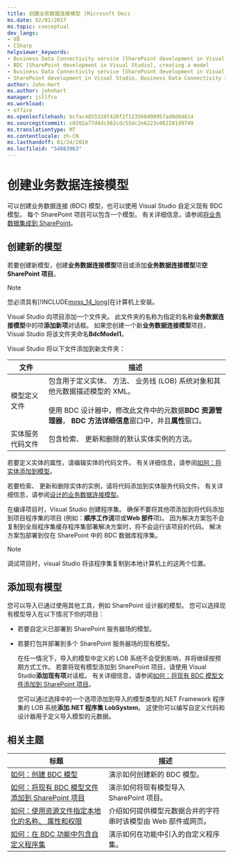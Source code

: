 ```yaml
---
title: 创建业务数据连接模型 |Microsoft Docs
ms.date: 02/02/2017
ms.topic: conceptual
dev_langs:
- VB
- CSharp
helpviewer_keywords:
- Business Data Connectivity service [SharePoint development in Visual Studio], model
- BDC [SharePoint development in Visual Studio], creating a model
- Business Data Connectivity service [SharePoint development in Visual Studio], creating a model
- SharePoint development in Visual Studio, Business Data Connectivity service
author: John-Hart
ms.author: johnhart
manager: jillfra
ms.workload:
- office
ms.openlocfilehash: bcfac4855320f420f2f123568498957ad8d84814
ms.sourcegitcommit: c0202a77d4dc562cdc55dc2e6223c062281d9749
ms.translationtype: MT
ms.contentlocale: zh-CN
ms.lasthandoff: 01/24/2019
ms.locfileid: "54863963"
---
```

# <a name="create-a-business-data-connectivity-model"></a>创建业务数据连接模型
  可以创建业务数据连接 (BDC) 模型，也可以使用 Visual Studio 自定义现有 BDC 模型。 每个 SharePoint 项目可以包含一个模型。 有关详细信息，请参阅[将业务数据集成到 SharePoint](../sharepoint/integrating-business-data-into-sharepoint.md)。  
  
## <a name="create-a-new-model"></a>创建新的模型
 若要创建新模型，创建**业务数据连接模型**项目或添加**业务数据连接模型**项**空 SharePoint 项目**。  
  
> [!NOTE]  
>  您必须具有[!INCLUDE[moss_14_long](../sharepoint/includes/moss-14-long-md.md)]在计算机上安装。  
  
 Visual Studio 向项目添加一个文件夹。 此文件夹的名称为指定的名称**业务数据连接模型**中的项**添加新项**对话框。 如果您创建一个新**业务数据连接模型**项目，Visual Studio 将该文件夹命名**BdcModel1**。  
  
 Visual Studio 将以下文件添加到新文件夹：  
  
|文件|描述|  
|----------|-----------------|  
|模型定义文件|包含用于定义实体、 方法、 业务线 (LOB) 系统对象和其他元数据描述模型的 XML。<br /><br /> 使用 BDC 设计器中，修改此文件中的元数据**BDC 资源管理器**， **BDC 方法详细信息**窗口中，并且**属性**窗口。|  
|实体服务代码文件|包含检索、 更新和删除的默认实体实例的方法。|  
  
 若要定义实体的属性，请编辑实体的代码文件。 有关详细信息，请参阅[如何：将实体添加到模型](../sharepoint/how-to-add-an-entity-to-a-model.md)。  
  
 若要检索、 更新和删除实体的实例，请将代码添加到实体服务代码文件。 有关详细信息，请参阅[设计的业务数据连接模型](../sharepoint/designing-a-business-data-connectivity-model.md)。  
  
 在编译项目时，Visual Studio 创建程序集。 确保不要将其他项添加到将代码添加到项目程序集的项目 (例如：**顺序工作流**项或**Web 部件**项)。 因为解决方案包不会复制到全局程序集缓存程序集部署解决方案时，将不会运行该项目的代码。  解决方案包部署到仅在 SharePoint 中的 BDC 数据库程序集。  
  
> [!NOTE]  
>  调试项目时，visual Studio 将该程序集复制到本地计算机上的这两个位置。  
  
## <a name="add-an-existing-model"></a>添加现有模型
 您可以导入已通过使用其他工具，例如 SharePoint 设计器的模型。 您可以选择现有模型导入在以下情况下你的项目：  
  
- 若要自定义已部署到 SharePoint 服务器场的模型。  
  
- 若要打包并部署到多个 SharePoint 服务器场的现有模型。  
  
  在任一情况下，导入的模型中定义的 LOB 系统不会受到影响，并将继续按预期方式工作。 若要将现有模型添加到 SharePoint 项目，请使用 Visual Studio**添加现有项**对话框。 有关详细信息，请参阅[如何：将现有 BDC 模型文件添加到 SharePoint 项目](../sharepoint/how-to-add-an-existing-bdc-model-file-to-a-sharepoint-project.md)。  
  
  您可以通过选择中的一个选项添加到导入的模型类型的.NET Framework 程序集的 LOB 系统**添加.NET 程序集 LobSystem**。 这使你可以编写自定义代码和设计器用于定义导入模型的元数据。  
  
## <a name="related-topics"></a>相关主题
  
|标题|描述|  
|-----------|-----------------|  
|[如何：创建 BDC 模型](../sharepoint/how-to-create-a-bdc-model.md)|演示如何创建新的 BDC 模型。|  
|[如何：将现有 BDC 模型文件添加到 SharePoint 项目](../sharepoint/how-to-add-an-existing-bdc-model-file-to-a-sharepoint-project.md)|演示如何将现有模型导入 SharePoint 项目。|  
|[如何：使用资源文件指定本地化的名称、 属性和权限](../sharepoint/how-to-use-a-resource-file-to-specify-localized-names-properties-and-permissions.md)|介绍如何提供模型元数据合并的字符串时该模型由 Web 部件或网页。|  
|[如何：在 BDC 功能中包含自定义程序集](../sharepoint/how-to-include-a-custom-assembly-in-a-bdc-feature.md)|演示如何在功能中引入的自定义程序集。|  
